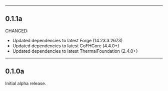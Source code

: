------------------------------------------------------------------------------------------------------------------------
0.1.1a
------------------------------------------------------------------------------------------------------------------------

CHANGED:

- Updated dependencies to latest Forge (14.23.3.2673)
- Updated dependencies to latest CoFHCore (4.4.0+)
- Updated dependencies to latest ThermalFoundation (2.4.0+)

------------------------------------------------------------------------------------------------------------------------
0.1.0a
------------------------------------------------------------------------------------------------------------------------

Initial alpha release.
